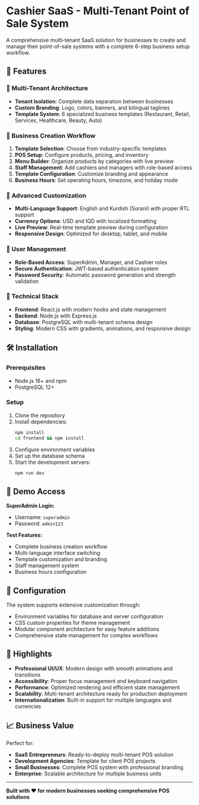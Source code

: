 # Cashier SaaS - Multi-Tenant Point of Sale System

A comprehensive multi-tenant SaaS solution for businesses to create and manage their point-of-sale systems with a complete 6-step business setup workflow.

## 🚀 Features

### 🏢 Multi-Tenant Architecture
- **Tenant Isolation**: Complete data separation between businesses
- **Custom Branding**: Logo, colors, banners, and bilingual taglines
- **Template System**: 6 specialized business templates (Restaurant, Retail, Services, Healthcare, Beauty, Auto)

### 💼 Business Creation Workflow
1. **Template Selection**: Choose from industry-specific templates
2. **POS Setup**: Configure products, pricing, and inventory
3. **Menu Builder**: Organize products by categories with live preview
4. **Staff Management**: Add cashiers and managers with role-based access
5. **Template Configuration**: Customize branding and appearance
6. **Business Hours**: Set operating hours, timezone, and holiday mode

### 🎨 Advanced Customization
- **Multi-Language Support**: English and Kurdish (Sorani) with proper RTL support
- **Currency Options**: USD and IQD with localized formatting
- **Live Preview**: Real-time template preview during configuration
- **Responsive Design**: Optimized for desktop, tablet, and mobile

### 👥 User Management
- **Role-Based Access**: SuperAdmin, Manager, and Cashier roles
- **Secure Authentication**: JWT-based authentication system
- **Password Security**: Automatic password generation and strength validation

### 🎯 Technical Stack
- **Frontend**: React.js with modern hooks and state management
- **Backend**: Node.js with Express.js
- **Database**: PostgreSQL with multi-tenant schema design
- **Styling**: Modern CSS with gradients, animations, and responsive design

## 🛠️ Installation

### Prerequisites
- Node.js 16+ and npm
- PostgreSQL 12+

### Setup
1. Clone the repository
2. Install dependencies:
   ```bash
   npm install
   cd frontend && npm install
   ```
3. Configure environment variables
4. Set up the database schema
5. Start the development servers:
   ```bash
   npm run dev
   ```

## 📱 Demo Access

**SuperAdmin Login:**
- Username: `superadmin`
- Password: `admin123`

**Test Features:**
- Complete business creation workflow
- Multi-language interface switching
- Template customization and branding
- Staff management system
- Business hours configuration

## 🔧 Configuration

The system supports extensive customization through:
- Environment variables for database and server configuration
- CSS custom properties for theme management
- Modular component architecture for easy feature additions
- Comprehensive state management for complex workflows

## 🌟 Highlights

- **Professional UI/UX**: Modern design with smooth animations and transitions
- **Accessibility**: Proper focus management and keyboard navigation
- **Performance**: Optimized rendering and efficient state management
- **Scalability**: Multi-tenant architecture ready for production deployment
- **Internationalization**: Built-in support for multiple languages and currencies

## 📈 Business Value

Perfect for:
- **SaaS Entrepreneurs**: Ready-to-deploy multi-tenant POS solution
- **Development Agencies**: Template for client POS projects
- **Small Businesses**: Complete POS system with professional branding
- **Enterprise**: Scalable architecture for multiple business units

---

**Built with ❤️ for modern businesses seeking comprehensive POS solutions**
